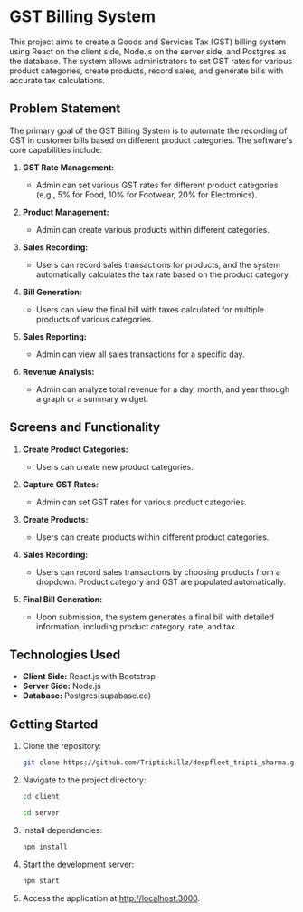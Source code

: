 # GST Billing System

This project aims to create a Goods and Services Tax (GST) billing system using React on the client side, Node.js on the server side, and Postgres as the database. The system allows administrators to set GST rates for various product categories, create products, record sales, and generate bills with accurate tax calculations.

## Problem Statement

The primary goal of the GST Billing System is to automate the recording of GST in customer bills based on different product categories. The software's core capabilities include:

1. **GST Rate Management:**
   - Admin can set various GST rates for different product categories (e.g., 5% for Food, 10% for Footwear, 20% for Electronics).

2. **Product Management:**
   - Admin can create various products within different categories.

3. **Sales Recording:**
   - Users can record sales transactions for products, and the system automatically calculates the tax rate based on the product category.

4. **Bill Generation:**
   - Users can view the final bill with taxes calculated for multiple products of various categories.

5. **Sales Reporting:**
   - Admin can view all sales transactions for a specific day.

6. **Revenue Analysis:**
   - Admin can analyze total revenue for a day, month, and year through a graph or a summary widget.

## Screens and Functionality

1. **Create Product Categories:**
   - Users can create new product categories.

2. **Capture GST Rates:**
   - Admin can set GST rates for various product categories.

3. **Create Products:**
   - Users can create products within different product categories.

4. **Sales Recording:**
   - Users can record sales transactions by choosing products from a dropdown. Product category and GST are populated automatically.

5. **Final Bill Generation:**
   - Upon submission, the system generates a final bill with detailed information, including product category, rate, and tax.

## Technologies Used

- **Client Side:** React.js with Bootstrap
- **Server Side:** Node.js
- **Database:** Postgres(supabase.co)

## Getting Started

1. Clone the repository:

   ```bash
   git clone https://github.com/Triptiskillz/deepfleet_tripti_sharma.git
   ```

2. Navigate to the project directory:

   ```bash
   cd client

   cd server
   ```

3. Install dependencies:

   ```bash
   npm install
   ```

4. Start the development server:

   ```bash
   npm start
   ```

5. Access the application at [http://localhost:3000](http://localhost:3000).
